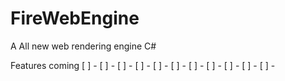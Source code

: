 # FireWebEngine
A All new web rendering engine C#


Features coming
[ ] -
[ ] -
[ ] -
[ ] -
[ ] -
[ ] -
[ ] -
[ ] -
[ ] -
[ ] -
[ ] -
